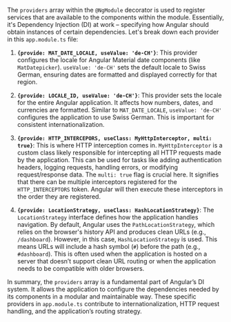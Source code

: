 The `providers` array within the `@NgModule` decorator is used to register services that are available to the components within the module. Essentially, it's Dependency Injection (DI) at work – specifying how Angular should obtain instances of certain dependencies. Let's break down each provider in this `app.module.ts` file:

1. **`{provide: MAT_DATE_LOCALE, useValue: 'de-CH'}`**:  This provider configures the locale for Angular Material date components (like `MatDatepicker`).  `useValue: 'de-CH'` sets the default locale to Swiss German, ensuring dates are formatted and displayed correctly for that region.

2. **`{provide: LOCALE_ID, useValue: 'de-CH'}`**:  This provider sets the locale for the entire Angular application.  It affects how numbers, dates, and currencies are formatted.  Similar to `MAT_DATE_LOCALE`, `useValue: 'de-CH'` configures the application to use Swiss German. This is important for consistent internationalization.

3. **`{provide: HTTP_INTERCEPORS, useClass: MyHttpInterceptor, multi: true}`**: This is where HTTP interception comes in. `MyHttpInterceptor` is a custom class likely responsible for intercepting all HTTP requests made by the application. This can be used for tasks like adding authentication headers, logging requests, handling errors, or modifying request/response data. The `multi: true` flag is crucial here. It signifies that there can be multiple interceptors registered for the `HTTP_INTERCEPTORS` token. Angular will then execute these interceptors in the order they are registered.

4. **`{provide: LocationStrategy, useClass: HashLocationStrategy}`**: The `LocationStrategy` interface defines how the application handles navigation. By default, Angular uses the `PathLocationStrategy`, which relies on the browser's history API and produces clean URLs (e.g., `/dashboard`). However, in this case, `HashLocationStrategy` is used. This means URLs will include a hash symbol (`#`) before the path (e.g., `#dashboard`). This is often used when the application is hosted on a server that doesn’t support clean URL routing or when the application needs to be compatible with older browsers.

In summary, the `providers` array is a fundamental part of Angular’s DI system. It allows the application to configure the dependencies needed by its components in a modular and maintainable way. These specific providers in `app.module.ts` contribute to internationalization, HTTP request handling, and the application’s routing strategy.